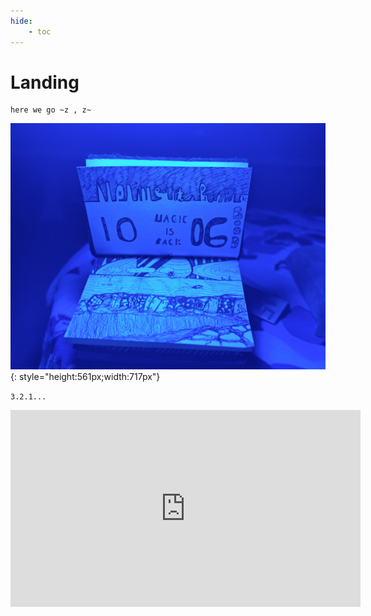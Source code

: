 ```yaml
---
hide:
    - toc
---
```


# Landing
```
here we go ~z , z~
```

![](../images/m1.jpg){: style="height:561px;width:717px"}


``
3.2.1...
``
<iframe width="560" height="315" src="https://www.youtube.com/embed/btM-PbDBH0E?si=h7a4NI3b5uR1zLEZ" title="YouTube video player" frameborder="0" allow="accelerometer; autoplay; clipboard-write; encrypted-media; gyroscope; picture-in-picture; web-share" allowfullscreen></iframe>